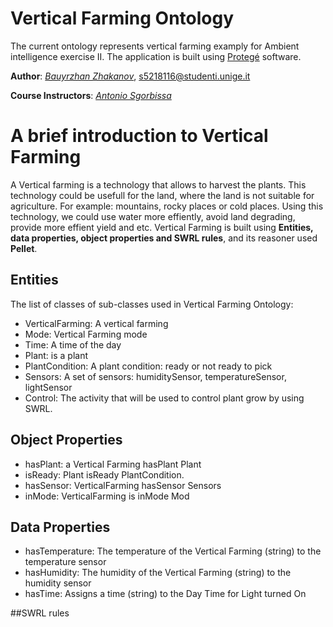 # Vertical Farming Ontology
The current ontology represents vertical farming examply for Ambient intelligence exercise II. The application is built using [Protegé](https://protege.stanford.edu/) software. 


**Author**: *[Bauyrzhan Zhakanov](https://github.com/bzwayne)*, [s5218116@studenti.unige.it](s5218116@studenti.unige.it)

**Course Instructors**: *[Antonio Sgorbissa](https://rubrica.unige.it/personale/UkNHWlJp)*


# A brief introduction to Vertical Farming
A Vertical farming is a technology that allows to harvest the plants. This technology could be usefull for the land, where the land is not suitable for agriculture. For example: mountains, rocky places or cold places. Using this technology, we could use water more effiently, avoid land degrading, provide more effient yield and etc. Vertical Farming is built using **Entities, data properties, object properties and SWRL rules**, and its reasoner used **Pellet**.

## Entities
The list of classes of sub-classes used in Vertical Farming Ontology:
  * VerticalFarming: A vertical farming
  * Mode: Vertical Farming mode
  * Time: A time of the day
  * Plant: is a plant
  * PlantCondition: A plant condition: ready or not ready to pick
  * Sensors: A set of sensors: humiditySensor, temperatureSensor, lightSensor
  * Control: The activity that will be used to control plant grow by using SWRL.

<!-- ![image](https://github.com/BZWayne/vertical_farming_ontology/images/classes.png) -->

## Object Properties
 - hasPlant: a Vertical Farming hasPlant Plant
 - isReady: Plant isReady PlantCondition.
 - hasSensor: VerticalFarming hasSensor Sensors
 - inMode: VerticalFarming is inMode Mod

<!-- ![image](https://github.com/BZWayne/vertical_farming_ontology/images/object_prop.png) -->

## Data Properties 
 * hasTemperature: The temperature of the Vertical Farming (string) to the temperature sensor 
 * hasHumidity: The humidity of the Vertical Farming (string) to the humidity sensor 
 * hasTime: Assigns a time (string) to the Day Time for Light turned On

<!-- ![image](https://github.com/BZWayne/vertical_farming_ontology/images/data_prop.png) -->

##SWRL rules 

<!-- ![image](https://github.com/BZWayne/vertical_farming_ontology/images/swrl.png)

    

  


